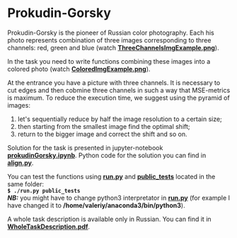 # Prokudin-Gorsky

Prokudin-Gorsky is the pioneer of Russian color photography. Each his photo represents combination of three images corresponding to three channels: red, green and blue (watch **[ThreeChannelsImgExample.png](ThreeChannelsImgExample.png)**). 

In the task you need to write functions combining these images into a colored photo (watch **[ColoredImgExample.png](ColoredImgExample.png)**). 

At the entrance you have a picture with three channels. It is necessary to сut edges and then cobmine three channels in such a way that MSE-metrics is maximum.
To reduce the execution time, we suggest using the pyramid of images:
1. let's sequentially reduce by half the image resolution to a certain size;
2. then starting from the smallest image find the optimal shift;
3. return to the bigger image and correct the shift and so on.

Solution for the task is presented in jupyter-notebook **[prokudinGorsky.ipynb](prokudinGorsky.ipynb)**. Python code for the solution you can find in **[align.py](align.py)**.

You can test the functions using **[run.py](run.py)** and **[public_tests](public_tests)** located in the same folder: \
**`$ ./run.py public_tests`** \
***NB:*** you might have to change python3 interpretator in **[run.py](run.py)** (for example I have changed it to **/home/valeriy/anaconda3/bin/python3**).

A whole task description is available only in Russian. You can find it in **[WholeTaskDescription.pdf](WholeTaskDescription.pdf)**.

